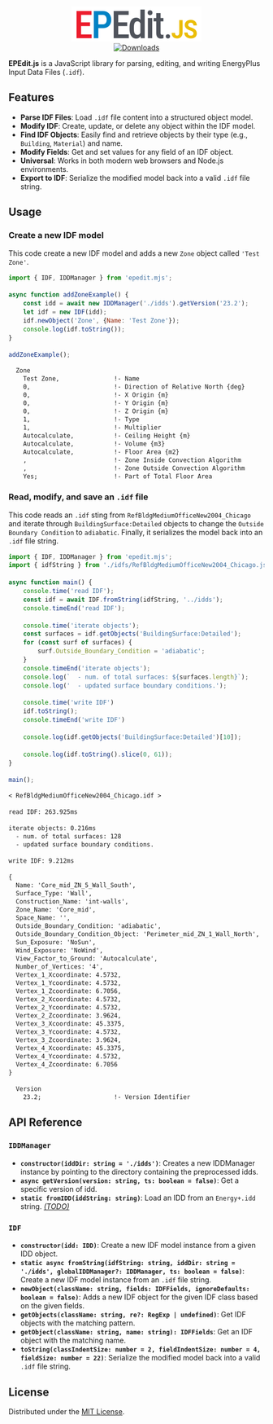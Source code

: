 <p align="center">
    <a href="https://github.com/chp-rubicell/EPEdit.js/releases/latest">
        <img src="https://github.com/chp-rubicell/EPEdit.js/blob/main/doc/epedit.svg" width="256" alt="EPEdit.js"><br/>
    </a>
    <!-- <img src="doc/epedit.svg" width="256" alt="EPEdit.js"><br/> -->
    <a href="https://github.com/chp-rubicell/EPEdit.js/releases/latest"><img src="https://img.shields.io/github/release/chp-rubicell/EPEdit.js.svg?style=flat-square&maxAge=600" alt="Downloads"></a>
</p>

**EPEdit.js** is a JavaScript library for parsing, editing, and writing EnergyPlus Input Data Files (`.idf`).

## Features

- **Parse IDF Files**: Load `.idf` file content into a structured object model.
- **Modify IDF**: Create, update, or delete any object within the IDF model.
- **Find IDF Objects**: Easily find and retrieve objects by their type (e.g., `Building`, `Material`) and name.
- **Modify Fields**: Get and set values for any field of an IDF object.
- **Universal**: Works in both modern web browsers and Node.js environments.
- **Export to IDF**: Serialize the modified model back into a valid `.idf` file string.

## Usage

### Create a new IDF model

This code create a new IDF model and adds a new `Zone` object called `'Test Zone'`.

```javascript
import { IDF, IDDManager } from 'epedit.mjs';

async function addZoneExample() {
    const idd = await new IDDManager('./idds').getVersion('23.2');
    let idf = new IDF(idd);
    idf.newObject('Zone', {Name: 'Test Zone'});
    console.log(idf.toString());
}

addZoneExample();
```
```
  Zone
    Test Zone,               !- Name
    0,                       !- Direction of Relative North {deg}
    0,                       !- X Origin {m}
    0,                       !- Y Origin {m}
    0,                       !- Z Origin {m}
    1,                       !- Type
    1,                       !- Multiplier
    Autocalculate,           !- Ceiling Height {m}
    Autocalculate,           !- Volume {m3}
    Autocalculate,           !- Floor Area {m2}
    ,                        !- Zone Inside Convection Algorithm
    ,                        !- Zone Outside Convection Algorithm
    Yes;                     !- Part of Total Floor Area
```

### Read, modify, and save an `.idf` file

This code reads an `.idf` sting from `RefBldgMediumOfficeNew2004_Chicago` and iterate through `BuildingSurface:Detailed` objects to change the `Outside Boundary Condition` to `adiabatic`. Finally, it serializes the model back into an `.idf` file string.

```javascript
import { IDF, IDDManager } from 'epedit.mjs';
import { idfString } from './idfs/RefBldgMediumOfficeNew2004_Chicago.js';

async function main() {
    console.time('read IDF');
    const idf = await IDF.fromString(idfString, '../idds');
    console.timeEnd('read IDF');
    
    console.time('iterate objects');
    const surfaces = idf.getObjects('BuildingSurface:Detailed');
    for (const surf of surfaces) {
        surf.Outside_Boundary_Condition = 'adiabatic';
    }
    console.timeEnd('iterate objects');
    console.log(`  - num. of total surfaces: ${surfaces.length}`);
    console.log('  - updated surface boundary conditions.');

    console.time('write IDF')
    idf.toString();
    console.timeEnd('write IDF')

    console.log(idf.getObjects('BuildingSurface:Detailed')[10]);
    
    console.log(idf.toString().slice(0, 61));
}

main();
```
```
< RefBldgMediumOfficeNew2004_Chicago.idf >

read IDF: 263.925ms

iterate objects: 0.216ms
  - num. of total surfaces: 128
  - updated surface boundary conditions.

write IDF: 9.212ms

{
  Name: 'Core_mid_ZN_5_Wall_South',
  Surface_Type: 'Wall',
  Construction_Name: 'int-walls',
  Zone_Name: 'Core_mid',
  Space_Name: '',
  Outside_Boundary_Condition: 'adiabatic',
  Outside_Boundary_Condition_Object: 'Perimeter_mid_ZN_1_Wall_North',
  Sun_Exposure: 'NoSun',
  Wind_Exposure: 'NoWind',
  View_Factor_to_Ground: 'Autocalculate',
  Number_of_Vertices: '4',
  Vertex_1_Xcoordinate: 4.5732,
  Vertex_1_Ycoordinate: 4.5732,
  Vertex_1_Zcoordinate: 6.7056,
  Vertex_2_Xcoordinate: 4.5732,
  Vertex_2_Ycoordinate: 4.5732,
  Vertex_2_Zcoordinate: 3.9624,
  Vertex_3_Xcoordinate: 45.3375,
  Vertex_3_Ycoordinate: 4.5732,
  Vertex_3_Zcoordinate: 3.9624,
  Vertex_4_Xcoordinate: 45.3375,
  Vertex_4_Ycoordinate: 4.5732,
  Vertex_4_Zcoordinate: 6.7056
}

  Version
    23.2;                    !- Version Identifier
```

## API Reference

### `IDDManager`

- **`constructor(iddDir: string = './idds')`**: Creates a new IDDManager instance by pointing to the directory containing the preprocessed idds.
- **`async getVersion(version: string, ts: boolean = false)`**: Get a specific version of idd.
- **`static fromIDD(iddString: string)`**: Load an IDD from an `Energy+.idd` string. _<ins>(TODO)</ins>_

### `IDF`

- **`constructor(idd: IDD)`**: Create a new IDF model instance from a given IDD object.
- **`static async fromString(idfString: string, iddDir: string = './idds', globalIDDManager?: IDDManager, ts: boolean = false)`**: Create a new IDF model instance from an `.idf` file string.
- **`newObject(className: string, fields: IDFFields, ignoreDefaults: boolean = false)`**: Adds a new IDF object for the given IDF class based on the given fields.
- **`getObjects(className: string, re?: RegExp | undefined)`**: Get IDF objects with the matching pattern.
- **`getObject(className: string, name: string): IDFFields`**: Get an IDF object with the matching name.
- **`toString(classIndentSize: number = 2, fieldIndentSize: number = 4, fieldSize: number = 22)`**: Serialize the modified model back into a valid `.idf` file string.

## License

Distributed under the [MIT License](https://github.com/chp-rubicell/EPEdit.js/blob/main/LICENSE).
